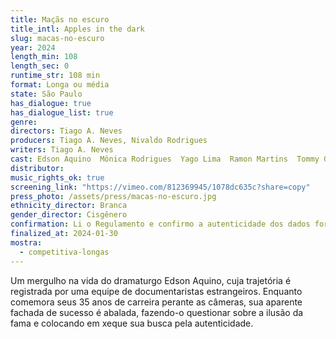 ```yaml
---
title: Maçãs no escuro
title_intl: Apples in the dark
slug: macas-no-escuro
year: 2024
length_min: 108
length_sec: 0
runtime_str: 108 min
format: Longa ou média
state: São Paulo
has_dialogue: true
has_dialogue_list: true
genre: 
directors: Tiago A. Neves
producers: Tiago A. Neves, Nivaldo Rodrigues
writers: Tiago A. Neves
cast: Edson Aquino  Mônica Rodrigues  Yago Lima  Ramon Martins  Tommy Germain   Malick Kimberly  Mario Laguno  Charles Ramos
distributor: 
music_rights_ok: true
screening_link: "https://vimeo.com/812369945/1078dc635c?share=copy"
press_photo: /assets/press/macas-no-escuro.jpg
ethnicity_director: Branca
gender_director: Cisgênero
confirmation: Li o Regulamento e confirmo a autenticidade dos dados fornecido nesta ficha de inscrição.
finalized_at: 2024-01-30
mostra:
  - competitiva-longas
---
```


Um mergulho na vida do dramaturgo Edson Aquino, cuja trajetória é registrada por uma equipe de documentaristas estrangeiros. Enquanto comemora seus 35 anos de carreira perante as câmeras, sua aparente fachada de sucesso é abalada, fazendo-o questionar sobre a ilusão da fama e colocando em xeque sua busca pela autenticidade.

